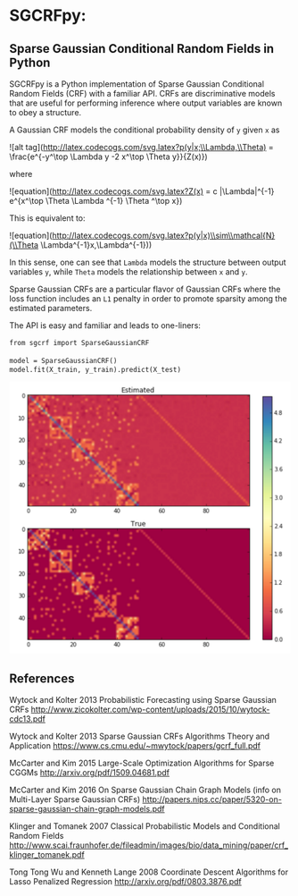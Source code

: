 # SGCRFpy:
## Sparse Gaussian Conditional Random Fields in Python

SGCRFpy is a Python implementation of Sparse Gaussian Conditional Random Fields (CRF) with a familiar API. CRFs are discriminative models that are useful for performing inference where output variables are known to obey a structure.

A Gaussian CRF models the conditional probability density of `y` given `x` as

![alt tag](http://latex.codecogs.com/svg.latex?p(y|x;\\Lambda,\\Theta) = \\frac{e^{-y^\\top \\Lambda y -2 x^\\top \\Theta y}}{Z(x)})

where

![equation](http://latex.codecogs.com/svg.latex?Z(x) = c |\\Lambda|^{-1} e^{x^\\top \\Theta \\Lambda ^{-1} \\Theta ^\\top x})

This is equivalent to:

![equation](http://latex.codecogs.com/svg.latex?p(y|x)\\sim\\mathcal{N}(\\Theta \\Lambda^{-1}x,\\Lambda^{-1}))

In this sense, one can see that `Lambda` models the structure between output variables `y`, while `Theta` models the relationship between `x` and `y`.

Sparse Gaussian CRFs are a particular flavor of Gaussian CRFs where the loss function includes an `L1` penalty in order to promote sparsity among the estimated parameters.

The API is easy and familiar and leads to one-liners:
```
from sgcrf import SparseGaussianCRF

model = SparseGaussianCRF()
model.fit(X_train, y_train).predict(X_test)
```

![alt tag](https://github.com/dswah/sgcrfpy/blob/master/images/scgrf_random_graph.png)


## References

Wytock and Kolter 2013
Probabilistic Forecasting using Sparse Gaussian CRFs
http://www.zicokolter.com/wp-content/uploads/2015/10/wytock-cdc13.pdf

Wytock and Kolter 2013
Sparse Gaussian CRFs Algorithms Theory and Application
https://www.cs.cmu.edu/~mwytock/papers/gcrf_full.pdf

McCarter and Kim 2015
Large-Scale Optimization Algorithms for Sparse CGGMs
http://arxiv.org/pdf/1509.04681.pdf

McCarter and Kim 2016
On Sparse Gaussian Chain Graph Models
(info on Multi-Layer Sparse Gaussian CRFs)
http://papers.nips.cc/paper/5320-on-sparse-gaussian-chain-graph-models.pdf

Klinger and Tomanek 2007
Classical Probabilistic Models and Conditional Random Fields
http://www.scai.fraunhofer.de/fileadmin/images/bio/data_mining/paper/crf_klinger_tomanek.pdf

Tong Tong Wu and Kenneth Lange 2008
Coordinate Descent Algorithms for Lasso Penalized Regression
http://arxiv.org/pdf/0803.3876.pdf
